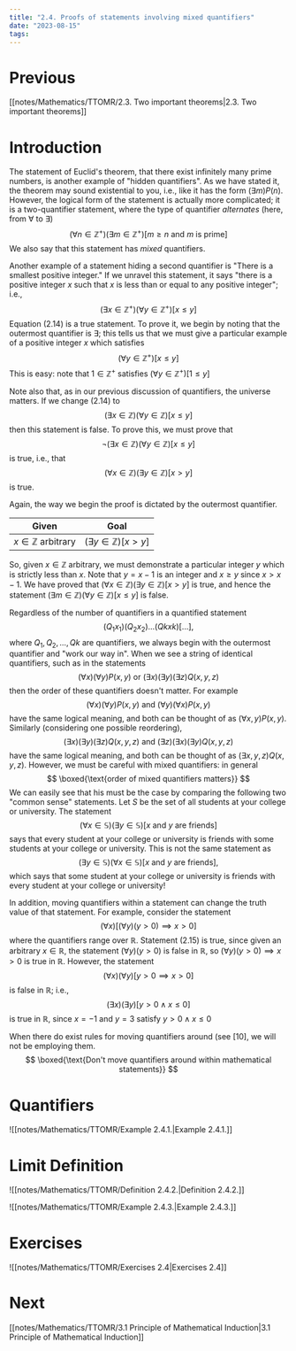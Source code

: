 ```yaml
---
title: "2.4. Proofs of statements involving mixed quantifiers"
date: "2023-08-15"
tags:
---
```


# Previous
[[notes/Mathematics/TTOMR/2.3. Two important theorems|2.3. Two important theorems]]
# Introduction
The statement of Euclid's theorem, that there exist infinitely many prime numbers, is another example of "hidden quantifiers". As we have stated it, the theorem may sound existential to you, i.e., like it has the form $(\exists m)P(n)$. However, the logical form of the statement is actually more complicated; it is a two-quantifier statement, where the type of quantifier *alternates* (here, from $\forall$ to $\exists$)
$$
(\forall n\in\mathbb{Z}^{+})(\exists m\in\mathbb{Z}^{+})[m\geq n \text{ and } m \text{ is prime}]
$$
We also say that this statement has *mixed* quantifiers.

Another example of a statement hiding a second quantifier is "There is a smallest positive integer." If we unravel this statement, it says "there is a positive integer $x$ such that $x$ is less than or equal to any positive integer"; i.e.,
$$
\tag{2.14}
(\exists x\in\mathbb{Z}^{+})(\forall y \in \mathbb{Z}^{+})[x\leq y]
$$
Equation (2.14) is a true statement. To prove it, we begin by noting that the outermost quantifier is $\exists$; this tells us that we must give a particular example of a positive integer $x$ which satisfies
$$
(\forall y\in\mathbb{Z}^{+})[x\leq y]
$$
This is easy: note that $1\in\mathbb{Z}^{+}$ satisfies $(\forall y\in\mathbb{Z}^{+})[1\leq y]$

Note also that, as in our previous discussion of quantifiers, the universe matters. If we change (2.14) to
$$
(\exists x\in\mathbb{Z})(\forall y\in\mathbb{Z})[x\leq y]
$$
then this statement is false. To prove this, we must prove that
$$
\neg(\exists x\in\mathbb{Z})(\forall y\in\mathbb{Z})[x\leq y]
$$
is true, i.e., that
$$
(\forall x\in\mathbb{Z})(\exists y\in\mathbb{Z})[x>y]
$$
is true.

Again, the way we begin the proof is dictated by the outermost quantifier.

| Given | Goal |
| --- | --- |
| $x\in\mathbb{Z}$ arbitrary | $(\exists y\in\mathbb{Z})[x>y]$ |

So, given $x\in\mathbb{Z}$ arbitrary, we must demonstrate a particular integer $y$ which is strictly less than $x$. Note that $y=x-1$ is an integer and $x\geq y$ since $x>x-1$. We have proved that $(\forall x\in\mathbb{Z})(\exists y\in\mathbb{Z})[x>y]$ is true, and hence the statement $(\exists m\in\mathbb{Z})(\forall y\in\mathbb{Z})[x\leq y]$ is false.

Regardless of the number of quantifiers in a quantified statement
$$
(Q_{1}x_{1})(Q_{2}x_{2})\dots(Qkxk)[\dots],
$$
where $Q_{1},Q_{2},\dots,Qk$ are quantifiers, we always begin with the outermost quantifier and "work our way in". When we see a string of identical quantifiers, such as in the statements
$$
(\forall x)(\forall y)P(x,y) \text{ or } (\exists x)(\exists y)(\exists z)Q(x,y,z)
$$
then the order of these quantifiers doesn't matter. For example
$$
(\forall x)(\forall y)P(x,y) \text{ and } (\forall y)(\forall x)P(x,y)
$$
have the same logical meaning, and both can be thought of as $(\forall x,y)P(x,y)$. Similarly (considering one possible reordering),
$$
(\exists x)(\exists y)(\exists z)Q(x,y,z) \text{ and } (\exists z)(\exists x)(\exists y)Q(x,y,z)
$$
have the same logical meaning, and both can be thought of as $(\exists x,y,z)Q(x,y,z)$. However, we must be careful with mixed quantifiers: in general
$$
\boxed{\text{order of mixed quantifiers matters}}
$$
We can easily see that his must be the case by comparing the following two "common sense" statements. Let $S$ be the set of all students at your college or university.
The statement
$$
(\forall x\in\mathbb{S})(\exists y\in\mathbb{S})[x \text{ and } y \text{ are friends}]
$$
says that every student at your college or university is friends with some students at your college or university. This is not the same statement as
$$
(\exists y\in\mathbb{S})(\forall x\in\mathbb{S})[x \text{ and } y \text{ are friends}],
$$
which says that some student at your college or university is friends with every student at your college or university!

In addition, moving quantifiers within a statement can change the truth value of that statement. For example, consider  the statement
$$
\tag{2.15}
(\forall x)[(\forall y)(y>0)\implies x>0]
$$
where the quantifiers range over $\mathbb{R}$. Statement (2.15) is true, since given an arbitrary $x\in\mathbb{R}$, the statement $(\forall y)(y>0)$ is false in $\mathbb{R}$, so $(\forall y)(y>0)\implies x>0$ is true in $\mathbb{R}$.
However, the statement
$$
(\forall x)(\forall y)[y>0\implies x>0]
$$
is false in $\mathbb{R}$; i.e.,
$$
(\exists x)(\exists y)[y>0 \land x\leq 0]
$$
is true in $\mathbb{R}$, since $x=-1$ and $y=3$ satisfy $y>0 \land x\leq 0$

When there do exist rules for moving quantifiers around (see \[10], we will not be employing them.
$$
\boxed{\text{Don't move quantifiers around within mathematical statements}}
$$
# Quantifiers
![[notes/Mathematics/TTOMR/Example 2.4.1.|Example 2.4.1.]]
# Limit Definition
![[notes/Mathematics/TTOMR/Definition 2.4.2.|Definition 2.4.2.]]

![[notes/Mathematics/TTOMR/Example 2.4.3.|Example 2.4.3.]]
# Exercises
![[notes/Mathematics/TTOMR/Exercises 2.4|Exercises 2.4]]
# Next
[[notes/Mathematics/TTOMR/3.1 Principle of Mathematical Induction|3.1 Principle of Mathematical Induction]]
